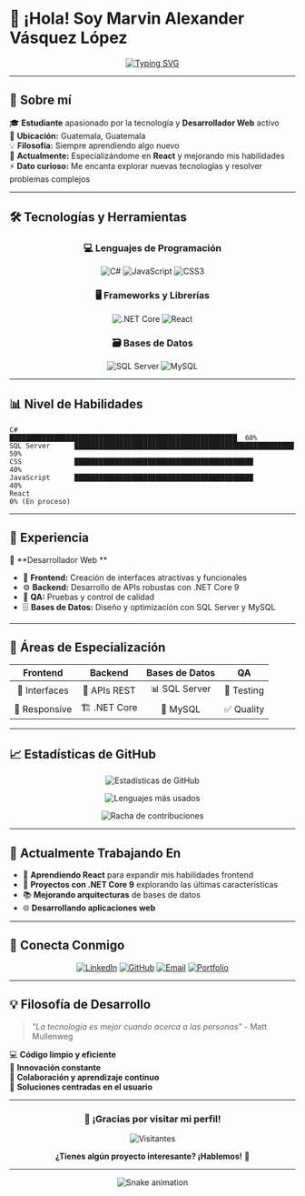 # 👋 ¡Hola! Soy Marvin Alexander Vásquez López

<div align="center">
  
[![Typing SVG](https://readme-typing-svg.herokuapp.com?font=Fira+Code&pause=1000&color=2E97F7&center=true&vCenter=true&width=435&lines=Desarrollador;Estudiante+de+Tecnolog%C3%ADa;Apasionado+por+la+Innovaci%C3%B3n;Siempre+aprendiendo+algo+nuevo)](https://git.io/typing-svg)

</div>

---

## 🚀 Sobre mí

🎓 **Estudiante** apasionado por la tecnología y **Desarrollador Web**  activo  
📍 **Ubicación:** Guatemala, Guatemala  
💡 **Filosofía:** Siempre aprendiendo algo nuevo  
🔭 **Actualmente:** Especializándome en **React** y mejorando mis habilidades   
⚡ **Dato curioso:** Me encanta explorar nuevas tecnologías y resolver problemas complejos

---

## 🛠️ Tecnologías y Herramientas

<div align="center">

### 💻 Lenguajes de Programación
![C#](https://img.shields.io/badge/C%23-239120?style=for-the-badge&logo=c-sharp&logoColor=white)
![JavaScript](https://img.shields.io/badge/JavaScript-F7DF1E?style=for-the-badge&logo=javascript&logoColor=black)
![CSS3](https://img.shields.io/badge/CSS3-1572B6?style=for-the-badge&logo=css3&logoColor=white)

### 🖥️ Frameworks y Librerías
![.NET Core](https://img.shields.io/badge/.NET_Core_9-512BD4?style=for-the-badge&logo=dotnet&logoColor=white)
![React](https://img.shields.io/badge/React-20232A?style=for-the-badge&logo=react&logoColor=61DAFB)

### 🗃️ Bases de Datos
![SQL Server](https://img.shields.io/badge/SQL_Server-CC2927?style=for-the-badge&logo=microsoft-sql-server&logoColor=white)
![MySQL](https://img.shields.io/badge/MySQL-005C84?style=for-the-badge&logo=mysql&logoColor=white)

</div>

---

## 📊 Nivel de Habilidades

```text
C#              ████████████████████████████████████████████████████████  60%
SQL Server      ██████████████████████████████████████████████████████    50%
CSS             ████████████████████████████████████████████              40%
JavaScript      ████████████████████████████████████████████              40%
React                                                                     0% (En proceso)
```

---

## 💼 Experiencia

🔹 **Desarrollador Web **  
- 🎯 **Frontend:** Creación de interfaces atractivas y funcionales  
- ⚙️ **Backend:** Desarrollo de APIs robustas con .NET Core 9  
- 🧪 **QA:** Pruebas y control de calidad  
- 🗄️ **Bases de Datos:** Diseño y optimización con SQL Server y MySQL  

---

## 🌟 Áreas de Especialización

<div align="center">

| Frontend | Backend | Bases de Datos | QA |
|:--------:|:-------:|:--------------:|:--:|
| 🎨 Interfaces | 🔧 APIs REST | 📊 SQL Server | 🧪 Testing |
| 📱 Responsive | 🏗️ .NET Core | 🐬 MySQL | ✅ Quality |

</div>

---

## 📈 Estadísticas de GitHub

<div align="center">
  
![Estadísticas de GitHub](https://github-readme-stats.vercel.app/api?username=Alexmavl&show_icons=true&theme=tokyonight&hide_border=true)

![Lenguajes más usados](https://github-readme-stats.vercel.app/api/top-langs/?username=Alexmavl&layout=compact&theme=tokyonight&hide_border=true)

![Racha de contribuciones](https://github-readme-streak-stats.herokuapp.com/?user=Alexmavl&theme=tokyonight&hide_border=true)

</div>

---

## 🎯 Actualmente Trabajando En

- 🔄 **Aprendiendo React** para expandir mis habilidades frontend
- 🚀 **Proyectos con .NET Core 9** explorando las últimas características
- 📚 **Mejorando arquitecturas** de bases de datos
- 🌐 **Desarrollando aplicaciones web**

---

## 🤝 Conecta Conmigo

<div align="center">

[![LinkedIn](https://img.shields.io/badge/LinkedIn-0077B5?style=for-the-badge&logo=linkedin&logoColor=white)](URL_DE_TU_LINKEDIN)
[![GitHub](https://img.shields.io/badge/GitHub-100000?style=for-the-badge&logo=github&logoColor=white)](https://github.com/Alexmavl)
[![Email](https://img.shields.io/badge/Email-D14836?style=for-the-badge&logo=gmail&logoColor=white)](mailto:TU_EMAIL)
[![Portfolio](https://img.shields.io/badge/Portfolio-FF5722?style=for-the-badge&logo=todoist&logoColor=white)](URL_DE_TU_PORTFOLIO)

</div>

---

## 💡 Filosofía de Desarrollo

> *"La tecnología es mejor cuando acerca a las personas"* - Matt Mullenweg

💻 **Código limpio y eficiente**  
🚀 **Innovación constante**  
🤝 **Colaboración y aprendizaje continuo**  
🎯 **Soluciones centradas en el usuario**

---

<div align="center">

### 🌟 ¡Gracias por visitar mi perfil! 

![Visitantes](https://visitor-badge.laobi.icu/badge?page_id=Alexmavl.Alexmavl)

**¿Tienes algún proyecto interesante? ¡Hablemos!** 💬

</div>

---

<div align="center">
  <img src="https://github.com/Alexmavl/Alexmavl/blob/output/github-contribution-grid-snake.svg" alt="Snake animation" />
</div>
